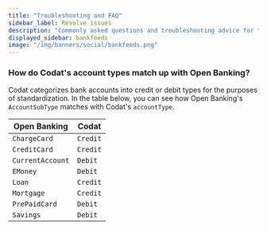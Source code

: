 ```yaml
---
title: "Troubleshooting and FAQ"
sidebar_label: Resolve issues
description: "Commonly asked questions and troubleshooting advice for the Bank Feeds solution"
displayed_sidebar: bankfeeds
image: "/img/banners/social/bankfeeds.png"
---
```


### How do Codat's account types match up with Open Banking?

Codat categorizes bank accounts into credit or debit types for the purposes of standardization. In the table below, you can see how Open Banking's `AccountSubType` matches with Codat's `accountType`.

| Open Banking     | Codat    |
| ---------------- | -------- |
| `ChargeCard`     | `Credit` |
| `CreditCard`     | `Credit` |
| `CurrentAccount` | `Debit`  |
| `EMoney`         | `Debit`  |
| `Loan`           | `Credit` |
| `Mortgage`       | `Credit` |
| `PrePaidCard`    | `Debit`  |
| `Savings`        | `Debit`  |
